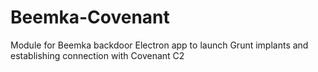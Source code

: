 # Beemka-Covenant
Module for Beemka backdoor Electron app to launch Grunt implants and establishing connection with Covenant C2
